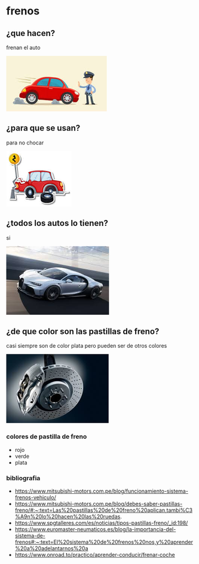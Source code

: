 # frenos
## ¿que hacen?
frenan el auto

![imagenes/img.png](imagenes/img.png)
## ¿para que se usan?
para no chocar

![imagenes/img_1.png](imagenes/img_1.png)
## ¿todos los autos lo tienen?
si

![imagenes/img_2.png](imagenes/img_2.png)
## ¿de que color son las pastillas de freno?
casi siempre son de color plata pero pueden ser de otros colores

![imagenes/img_3.png](imagenes/img_3.png)

### colores de pastilla de freno

- rojo
- verde
- plata
### bibliografia


- https://www.mitsubishi-motors.com.pe/blog/funcionamiento-sistema-frenos-vehiculo/
- https://www.mitsubishi-motors.com.pe/blog/debes-saber-pastillas-freno/#:~:text=Las%20pastillas%20de%20freno%20aplican,tambi%C3%A9n%20lo%20hacen%20las%20ruedas.
- https://www.spgtalleres.com/es/noticias/tipos-pastillas-freno/_id:198/
- https://www.euromaster-neumaticos.es/blog/la-importancia-del-sistema-de-frenos#:~:text=El%20sistema%20de%20frenos%20nos,y%20aprender%20a%20adelantarnos%20a
- https://www.onroad.to/practico/aprender-conducir/frenar-coche

